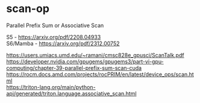 # scan-op
Parallel Prefix Sum or Associative Scan

S5 - https://arxiv.org/pdf/2208.04933 \
S6/Mamba - https://arxiv.org/pdf/2312.00752

https://users.umiacs.umd.edu/~ramani/cmsc828e_gpusci/ScanTalk.pdf \
https://developer.nvidia.com/gpugems/gpugems3/part-vi-gpu-computing/chapter-39-parallel-prefix-sum-scan-cuda \
https://rocm.docs.amd.com/projects/rocPRIM/en/latest/device_ops/scan.html \
https://triton-lang.org/main/python-api/generated/triton.language.associative_scan.html
